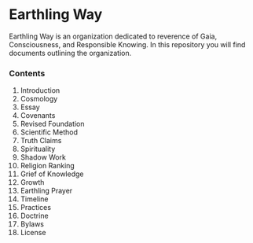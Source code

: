 # Earthling Way

Earthling Way is an organization dedicated to reverence of Gaia, Consciousness, and Responsible Knowing. In this repository you will find documents outlining the organization.

### Contents
1. Introduction
2. Cosmology
3. Essay
4. Covenants
5. Revised Foundation
6. Scientific Method
7. Truth Claims
8. Spirituality
9. Shadow Work
10. Religion Ranking
11. Grief of Knowledge
12. Growth
13. Earthling Prayer
14. Timeline
15. Practices
16. Doctrine
17. Bylaws
18. License

